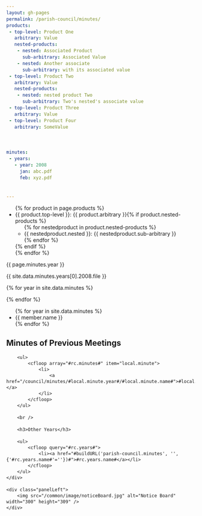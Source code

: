 ```yaml
---
layout: gh-pages
permalink: /parish-council/minutes/
products:
 - top-level: Product One
   arbitrary: Value
   nested-products:
    - nested: Associated Product
      sub-arbitrary: Associated Value
    - nested: Another associate
      sub-arbitrary: with its associated value
 - top-level: Product Two
   arbitrary: Value
   nested-products:
    - nested: nested product Two
      sub-arbitrary: Two's nested's associate value
 - top-level: Product Three
   arbitrary: Value
 - top-level: Product Four
   arbitrary: SomeValue



minutes:
 - years:
   - year: 2008
     jan: abc.pdf
     feb: xyz.pdf


---
```


<ul>{% for product in page.products %}
  <li>{{ product.top-level }}: {{ product.arbitrary }}{% if product.nested-products %}
    <ul>
    {% for nestedproduct in product.nested-products %}  <li>{{ nestedproduct.nested }}: {{ nestedproduct.sub-arbitrary }}</li>
    {% endfor %}</ul>
  {% endif %}</li>{% endfor %}
</ul>

{{ page.minutes.year }}

{{ site.data.minutes.years[0].2008.file }}


{% for year in site.data.minutes %}

{% endfor %}


<ul>
	{% for year in site.data.minutes %}
		<li>
			{{ member.name }}
		</li>
	{% endfor %}
</ul>


<cfoutput>
	<div class="panelLeft">
		<h2>Minutes of Previous Meetings</h2>

		<ul>
			<cfloop array="#rc.minutes#" item="local.minute">
				<li>
					<a href="/council/minutes/#local.minute.year#/#local.minute.name#">#local.minute.date#</a>
				</li>
			</cfloop>
		</ul>

		<br />

		<h3>Other Years</h3>

		<ul>
			<cfloop query="#rc.years#">
				<li><a href="#buildURL('parish-council.minutes', '', {'#rc.years.name#'=''})#">#rc.years.name#</a></li>
			</cfloop>
		</ul>
	</div>

	<div class="panelLeft">
		<img src="/common/image/noticeBoard.jpg" alt="Notice Board" width="300" height="309" />
	</div>
</cfoutput>
